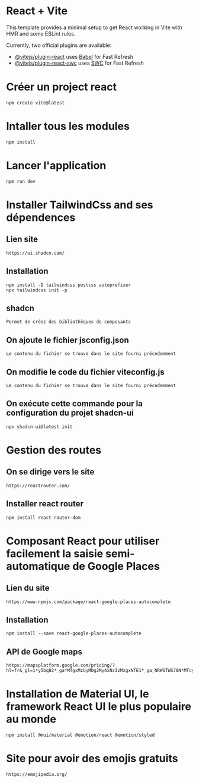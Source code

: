 # React + Vite

This template provides a minimal setup to get React working in Vite with HMR and some ESLint rules.

Currently, two official plugins are available:

- [@vitejs/plugin-react](https://github.com/vitejs/vite-plugin-react/blob/main/packages/plugin-react/README.md) uses [Babel](https://babeljs.io/) for Fast Refresh
- [@vitejs/plugin-react-swc](https://github.com/vitejs/vite-plugin-react-swc) uses [SWC](https://swc.rs/) for Fast Refresh


# Créer un project react 
    npm create vite@latest

# Intaller tous les modules
    npm install

# Lancer l'application
    npm run dev

# Installer TailwindCss and ses dépendences
## Lien site 
    https://ui.shadcn.com/
## Installation    
    npm install -D tailwindcss postcss autoprefixer
    npx tailwindcss init -p

## shadcn
    Permet de créez des bibliothèques de composants

## On ajoute le fichier jsconfig.json
    Le contenu du fichier se trouve dans le site fourni précedemment

## On modifie le code du fichier viteconfig.js
    Le contenu du fichier se trouve dans le site fourni précedemment


## On exécute cette commande pour la configuration du projet shadcn-ui
    npx shadcn-ui@latest init

# Gestion des routes
## On se dirige vers le site
    https://reactrouter.com/

## Installer react router
    npm install react-router-dom

# Composant React pour utiliser facilement la saisie semi-automatique de Google Places

## Lien du site   
    https://www.npmjs.com/package/react-google-places-autocomplete

## Installation
    npm install --save react-google-places-autocomplete

## API de Google maps  
    https://mapsplatform.google.com/pricing/?hl=fr&_gl=1*y5bq82*_ga*MTgxMzUyMDg2My4xNzIzMzgxNTE1*_ga_NRWSTWS78N*MTcyMzM4MTUxNi4xLjEuMTcyMzM4MjEwNC4wLjAuMA..

# Installation de Material UI, le framework React UI le plus populaire au monde
    npm install @mui/material @emotion/react @emotion/styled

# Site pour avoir des emojis gratuits
    https://emojipedia.org/
